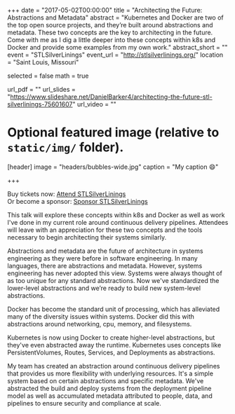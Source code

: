 +++
date = "2017-05-02T00:00:00"
title = "Architecting the Future: Abstractions and Metadata"
abstract = "Kubernetes and Docker are two of the top open source projects, and they’re built around abstractions and metadata. These two concepts are the key to architecting in the future. Come with me as I dig a little deeper into these concepts within k8s and Docker and provide some examples from my own work."
abstract_short = ""
event = "STLSilverLinings"
event_url = "http://stlsilverlinings.org/"
location = "Saint Louis, Missouri"

selected = false
math = true

url_pdf = ""
url_slides = "https://www.slideshare.net/DanielBarker4/architecting-the-future-stl-silverlinings-75601607"
url_video = ""

# Optional featured image (relative to `static/img/` folder).
[header]
image = "headers/bubbles-wide.jpg"
caption = "My caption :smile:"

+++

Buy tickets now: [Attend STLSilverLinings](https://www.regonline.com/registration/login.aspx?eventID=1949976&MethodId=0&EventsessionId= "Attend STLSilverLinings")
<br />
Or become a sponsor: [Sponsor STLSilverLinings](http://stlsilverlinings.org/SponsorshipDetails "Sponsor STLSilverLinings")

This talk will explore these concepts within k8s and Docker as well as work I've done in my current role around continuous delivery pipelines. Attendees will leave with an appreciation for these two concepts and the tools necessary to begin architecting their systems similarly.

Abstractions and metadata are the future of architecture in systems engineering as they were before in software engineering. In many languages, there are abstractions and metadata. However, systems engineering has never adopted this view. Systems were always thought of as too unique for any standard abstractions. Now we've standardized the lower-level abstractions and we’re ready to build new system-level abstractions.

Docker has become the standard unit of processing, which has alleviated many of the diversity issues within systems. Docker did this with abstractions around networking, cpu, memory, and filesystems.

Kubernetes is now using Docker to create higher-level abstractions, but they've even abstracted away the runtime. Kubernetes uses concepts like PersistentVolumes, Routes, Services, and Deployments as abstractions.

My team has created an abstraction around continuous delivery pipelines that provides us more flexibility with underlying resources. It's a simple system based on certain abstractions and specific metadata. We've abstracted the build and deploy systems from the deployment pipeline model as well as accumulated metadata attributed to people, data, and pipelines to ensure security and compliance at scale.
